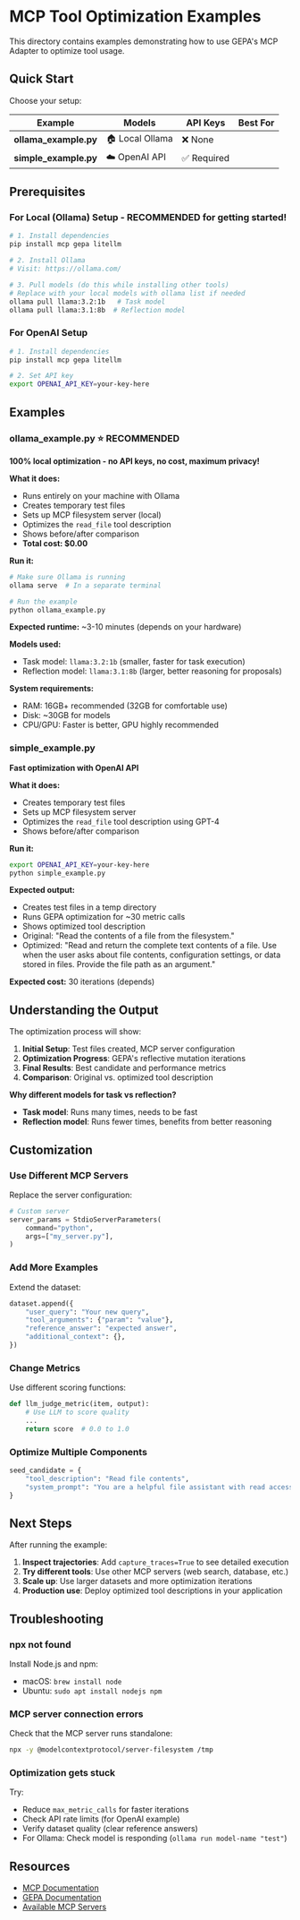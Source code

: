 # MCP Tool Optimization Examples

This directory contains examples demonstrating how to use GEPA's MCP Adapter to optimize tool usage.

## Quick Start

Choose your setup:

| Example | Models | API Keys | Best For |
|---------|--------|----------|----------|
| **ollama_example.py** | 🏠 Local Ollama | ❌ None | 
| **simple_example.py** | ☁️ OpenAI API | ✅ Required |

## Prerequisites

### For Local (Ollama) Setup - RECOMMENDED for getting started!

```bash
# 1. Install dependencies
pip install mcp gepa litellm

# 2. Install Ollama
# Visit: https://ollama.com/

# 3. Pull models (do this while installing other tools)
# Replace with your local models with ollama list if needed 
ollama pull llama:3.2:1b   # Task model 
ollama pull llama:3.1:8b  # Reflection model 
```

### For OpenAI Setup

```bash
# 1. Install dependencies
pip install mcp gepa litellm

# 2. Set API key
export OPENAI_API_KEY=your-key-here
```

## Examples

### ollama_example.py ⭐ RECOMMENDED

**100% local optimization - no API keys, no cost, maximum privacy!**

**What it does:**
- Runs entirely on your machine with Ollama
- Creates temporary test files
- Sets up MCP filesystem server (local)
- Optimizes the `read_file` tool description
- Shows before/after comparison
- **Total cost: $0.00**

**Run it:**

```bash
# Make sure Ollama is running
ollama serve  # In a separate terminal

# Run the example
python ollama_example.py
```

**Expected runtime:** ~3-10 minutes (depends on your hardware)

**Models used:**
- Task model: `llama:3.2:1b` (smaller, faster for task execution)
- Reflection model: `llama:3.1:8b` (larger, better reasoning for proposals)

**System requirements:**
- RAM: 16GB+ recommended (32GB for comfortable use)
- Disk: ~30GB for models
- CPU/GPU: Faster is better, GPU highly recommended

### simple_example.py

**Fast optimization with OpenAI API**

**What it does:**
- Creates temporary test files
- Sets up MCP filesystem server
- Optimizes the `read_file` tool description using GPT-4
- Shows before/after comparison

**Run it:**

```bash
export OPENAI_API_KEY=your-key-here
python simple_example.py
```

**Expected output:**
- Creates test files in a temp directory
- Runs GEPA optimization for ~30 metric calls
- Shows optimized tool description
- Original: "Read the contents of a file from the filesystem."
- Optimized: "Read and return the complete text contents of a file. Use when the user asks about file contents, configuration settings, or data stored in files. Provide the file path as an argument."

**Expected cost:**  30 iterations (depends)

## Understanding the Output

The optimization process will show:

1. **Initial Setup**: Test files created, MCP server configuration
2. **Optimization Progress**: GEPA's reflective mutation iterations
3. **Final Results**: Best candidate and performance metrics
4. **Comparison**: Original vs. optimized tool description



**Why different models for task vs reflection?**
- **Task model**: Runs many times, needs to be fast
- **Reflection model**: Runs fewer times, benefits from better reasoning


## Customization

### Use Different MCP Servers

Replace the server configuration:

```python
# Custom server
server_params = StdioServerParameters(
    command="python",
    args=["my_server.py"],
)
```

### Add More Examples

Extend the dataset:

```python
dataset.append({
    "user_query": "Your new query",
    "tool_arguments": {"param": "value"},
    "reference_answer": "expected answer",
    "additional_context": {},
})
```

### Change Metrics

Use different scoring functions:

```python
def llm_judge_metric(item, output):
    # Use LLM to score quality
    ...
    return score  # 0.0 to 1.0
```

### Optimize Multiple Components

```python
seed_candidate = {
    "tool_description": "Read file contents",
    "system_prompt": "You are a helpful file assistant with read access.",
}
```

## Next Steps

After running the example:

1. **Inspect trajectories**: Add `capture_traces=True` to see detailed execution
2. **Try different tools**: Use other MCP servers (web search, database, etc.)
3. **Scale up**: Use larger datasets and more optimization iterations
4. **Production use**: Deploy optimized tool descriptions in your application

## Troubleshooting



### npx not found

Install Node.js and npm:
- macOS: `brew install node`
- Ubuntu: `sudo apt install nodejs npm`

### MCP server connection errors

Check that the MCP server runs standalone:

```bash
npx -y @modelcontextprotocol/server-filesystem /tmp
```

### Optimization gets stuck

Try:
- Reduce `max_metric_calls` for faster iterations
- Check API rate limits (for OpenAI example)
- Verify dataset quality (clear reference answers)
- For Ollama: Check model is responding (`ollama run model-name "test"`)

## Resources

- [MCP Documentation](https://modelcontextprotocol.io/)
- [GEPA Documentation](https://github.com/gepa-ai/gepa)
- [Available MCP Servers](https://github.com/modelcontextprotocol/servers)
